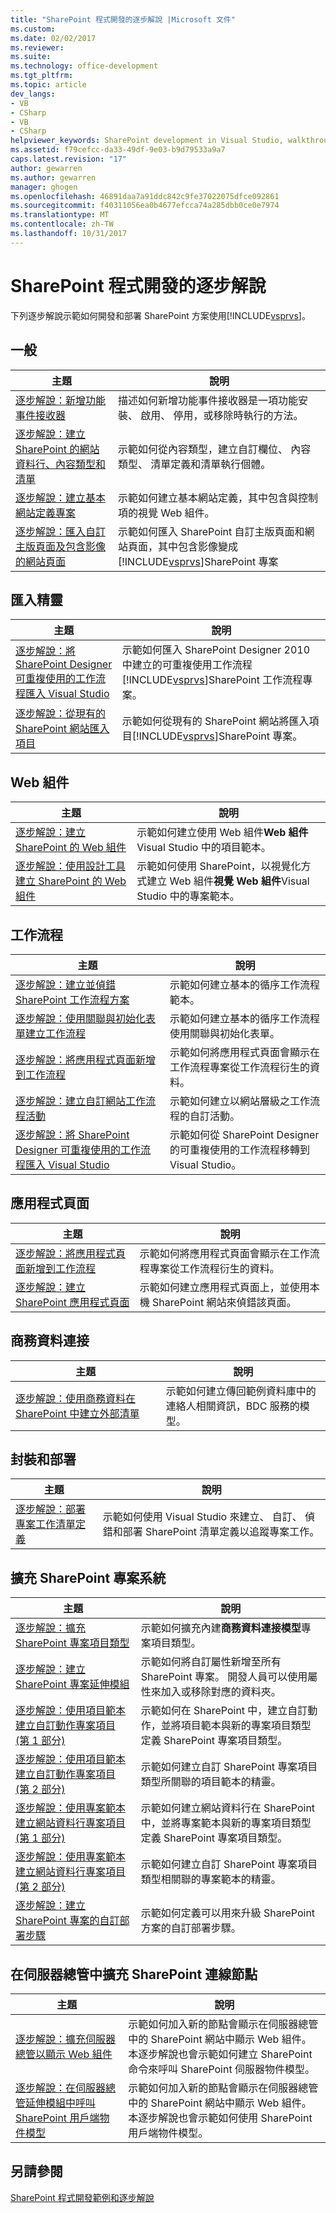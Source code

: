 ```yaml
---
title: "SharePoint 程式開發的逐步解說 |Microsoft 文件"
ms.custom: 
ms.date: 02/02/2017
ms.reviewer: 
ms.suite: 
ms.technology: office-development
ms.tgt_pltfrm: 
ms.topic: article
dev_langs:
- VB
- CSharp
- VB
- CSharp
helpviewer_keywords: SharePoint development in Visual Studio, walkthroughs
ms.assetid: f79cefcc-da33-49df-9e03-b9d79533a9a7
caps.latest.revision: "17"
author: gewarren
ms.author: gewarren
manager: ghogen
ms.openlocfilehash: 46891daa7a91ddc842c9fe37022075dfce092861
ms.sourcegitcommit: f40311056ea0b4677efcca74a285dbb0ce0e7974
ms.translationtype: MT
ms.contentlocale: zh-TW
ms.lasthandoff: 10/31/2017
---
```

# <a name="sharepoint-development-walkthroughs"></a>SharePoint 程式開發的逐步解說
  下列逐步解說示範如何開發和部署 SharePoint 方案使用[!INCLUDE[vsprvs](../sharepoint/includes/vsprvs-md.md)]。  
  
## <a name="general"></a>一般  
  
|主題|說明|  
|-----------|-----------------|  
|[逐步解說：新增功能事件接收器](../sharepoint/walkthrough-add-feature-event-receivers.md)|描述如何新增功能事件接收器是一項功能安裝、 啟用、 停用，或移除時執行的方法。|  
|[逐步解說：建立 SharePoint 的網站資料行、內容類型和清單](../sharepoint/walkthrough-create-a-site-column-content-type-and-list-for-sharepoint.md)|示範如何從內容類型，建立自訂欄位、 內容類型、 清單定義和清單執行個體。|  
|[逐步解說：建立基本網站定義專案](../sharepoint/walkthrough-create-a-basic-site-definition-project.md)|示範如何建立基本網站定義，其中包含與控制項的視覺 Web 組件。|  
|[逐步解說：匯入自訂主版頁面及包含影像的網站頁面](../sharepoint/walkthrough-import-a-custom-master-page-and-site-page-with-an-image.md)|示範如何匯入 SharePoint 自訂主版頁面和網站頁面，其中包含影像變成[!INCLUDE[vsprvs](../sharepoint/includes/vsprvs-md.md)]SharePoint 專案|  
  
## <a name="import-wizard"></a>匯入精靈  
  
|主題|說明|  
|-----------|-----------------|  
|[逐步解說：將 SharePoint Designer 可重複使用的工作流程匯入 Visual Studio](../sharepoint/walkthrough-import-a-sharepoint-designer-reusable-workflow-into-visual-studio.md)|示範如何匯入 SharePoint Designer 2010 中建立的可重複使用工作流程[!INCLUDE[vsprvs](../sharepoint/includes/vsprvs-md.md)]SharePoint 工作流程專案。|  
|[逐步解說：從現有的 SharePoint 網站匯入項目](../sharepoint/walkthrough-import-items-from-an-existing-sharepoint-site.md)|示範如何從現有的 SharePoint 網站將匯入項目[!INCLUDE[vsprvs](../sharepoint/includes/vsprvs-md.md)]SharePoint 專案。|  
  
## <a name="web-parts"></a>Web 組件  
  
|主題|說明|  
|-----------|-----------------|  
|[逐步解說：建立 SharePoint 的 Web 組件](../sharepoint/walkthrough-creating-a-web-part-for-sharepoint.md)|示範如何建立使用 Web 組件**Web 組件**Visual Studio 中的項目範本。|  
|[逐步解說：使用設計工具建立 SharePoint 的 Web 組件](../sharepoint/walkthrough-creating-a-web-part-for-sharepoint-by-using-a-designer.md)|示範如何使用 SharePoint，以視覺化方式建立 Web 組件**視覺 Web 組件**Visual Studio 中的專案範本。|  
  
## <a name="workflows"></a>工作流程  
  
|主題|說明|  
|-----------|-----------------|  
|[逐步解說：建立並偵錯 SharePoint 工作流程方案](../sharepoint/walkthrough-creating-and-debugging-a-sharepoint-workflow-solution.md)|示範如何建立基本的循序工作流程範本。|  
|[逐步解說：使用關聯與初始化表單建立工作流程](../sharepoint/walkthrough-creating-a-workflow-with-association-and-initiation-forms.md)|示範如何建立基本的循序工作流程使用關聯與初始化表單。|  
|[逐步解說：將應用程式頁面新增到工作流程](../sharepoint/walkthrough-add-an-application-page-to-a-workflow.md)|示範如何將應用程式頁面會顯示在工作流程專案從工作流程衍生的資料。|  
|[逐步解說：建立自訂網站工作流程活動](../sharepoint/walkthrough-create-a-custom-site-workflow-activity.md)|示範如何建立以網站層級之工作流程的自訂活動。|  
|[逐步解說：將 SharePoint Designer 可重複使用的工作流程匯入 Visual Studio](../sharepoint/walkthrough-import-a-sharepoint-designer-reusable-workflow-into-visual-studio.md)|示範如何從 SharePoint Designer 的可重複使用的工作流程移轉到 Visual Studio。|  
  
## <a name="application-pages"></a>應用程式頁面  
  
|主題|說明|  
|-----------|-----------------|  
|[逐步解說：將應用程式頁面新增到工作流程](../sharepoint/walkthrough-add-an-application-page-to-a-workflow.md)|示範如何將應用程式頁面會顯示在工作流程專案從工作流程衍生的資料。|  
|[逐步解說：建立 SharePoint 應用程式頁面](../sharepoint/walkthrough-creating-a-sharepoint-application-page.md)|示範如何建立應用程式頁面上，並使用本機 SharePoint 網站來偵錯該頁面。|  
  
## <a name="business-data-connectivity"></a>商務資料連接  
  
|主題|說明|  
|-----------|-----------------|  
|[逐步解說：使用商務資料在 SharePoint 中建立外部清單](../sharepoint/walkthrough-creating-an-external-list-in-sharepoint-by-using-business-data.md)|示範如何建立傳回範例資料庫中的連絡人相關資訊，BDC 服務的模型。|  
  
## <a name="packaging-and-deployment"></a>封裝和部署  
  
|主題|說明|  
|-----------|-----------------|  
|[逐步解說：部署專案工作清單定義](../sharepoint/walkthrough-deploying-a-project-task-list-definition.md)|示範如何使用 Visual Studio 來建立、 自訂、 偵錯和部署 SharePoint 清單定義以追蹤專案工作。|  
  
## <a name="extending-the-sharepoint-project-system"></a>擴充 SharePoint 專案系統  
  
|主題|說明|  
|-----------|-----------------|  
|[逐步解說：擴充 SharePoint 專案項目類型](../sharepoint/walkthrough-extending-a-sharepoint-project-item-type.md)|示範如何擴充內建**商務資料連接模型**專案項目類型。|  
|[逐步解說：建立 SharePoint 專案延伸模組](../sharepoint/walkthrough-creating-a-sharepoint-project-extension.md)|示範如何將自訂屬性新增至所有 SharePoint 專案。 開發人員可以使用屬性來加入或移除對應的資料夾。|  
|[逐步解說：使用項目範本建立自訂動作專案項目 (第 1 部分)](../sharepoint/walkthrough-creating-a-custom-action-project-item-with-an-item-template-part-1.md)|示範如何在 SharePoint 中，建立自訂動作，並將項目範本與新的專案項目類型定義 SharePoint 專案項目類型。|  
|[逐步解說：使用項目範本建立自訂動作專案項目 (第 2 部分)](../sharepoint/walkthrough-creating-a-custom-action-project-item-with-an-item-template-part-2.md)|示範如何建立自訂 SharePoint 專案項目類型所關聯的項目範本的精靈。|  
|[逐步解說：使用專案範本建立網站資料行專案項目 (第 1 部分)](../sharepoint/walkthrough-creating-a-site-column-project-item-with-a-project-template-part-1.md)|示範如何建立網站資料行在 SharePoint 中，並將專案範本與新的專案項目類型定義 SharePoint 專案項目類型。|  
|[逐步解說：使用專案範本建立網站資料行專案項目 (第 2 部分)](../sharepoint/walkthrough-creating-a-site-column-project-item-with-a-project-template-part-2.md)|示範如何建立自訂 SharePoint 專案項目類型相關聯的專案範本的精靈。|  
|[逐步解說：建立 SharePoint 專案的自訂部署步驟](../sharepoint/walkthrough-creating-a-custom-deployment-step-for-sharepoint-projects.md)|示範如何定義可以用來升級 SharePoint 方案的自訂部署步驟。|  
  
## <a name="extending-the-sharepoint-connections-node-in-server-explorer"></a>在伺服器總管中擴充 SharePoint 連線節點  
  
|主題|說明|  
|-----------|-----------------|  
|[逐步解說：擴充伺服器總管以顯示 Web 組件](../sharepoint/walkthrough-extending-server-explorer-to-display-web-parts.md)|示範如何加入新的節點會顯示在伺服器總管 中的 SharePoint 網站中顯示 Web 組件。 本逐步解說也會示範如何建立 SharePoint 命令來呼叫 SharePoint 伺服器物件模型。|  
|[逐步解說：在伺服器總管延伸模組中呼叫 SharePoint 用戶端物件模型](../sharepoint/walkthrough-calling-into-the-sharepoint-client-object-model-in-a-server-explorer-extension.md)|示範如何加入新的節點會顯示在伺服器總管 中的 SharePoint 網站中顯示 Web 組件。 本逐步解說也會示範如何使用 SharePoint 用戶端物件模型。|  
  
## <a name="see-also"></a>另請參閱  
 [SharePoint 程式開發範例和逐步解說](../sharepoint/sharepoint-development-samples-and-walkthroughs.md)  
  
  